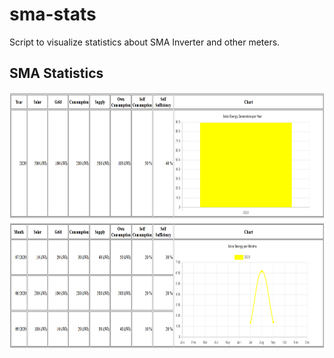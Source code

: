 # sma-stats
Script to visualize statistics about SMA Inverter and other meters.


## SMA Statistics

<img src="https://raw.githubusercontent.com/Froschie/sma-stats/master/sma-stats.png" width="840" height="410" alt="SMA Statistics Screenshot">
